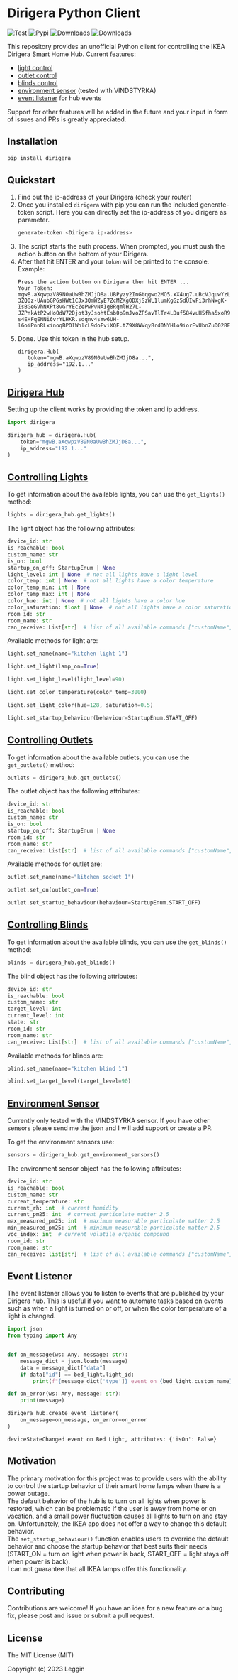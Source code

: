 # Dirigera Python Client
![Test](https://github.com/Leggin/dirigera/actions/workflows/tests.yml/badge.svg)
![Pypi](https://img.shields.io/pypi/v/dirigera)
[![Downloads](https://static.pepy.tech/badge/dirigera/month)](https://pepy.tech/project/dirigera)
![Downloads](https://img.shields.io/pypi/pyversions/dirigera)

This repository provides an unofficial Python client for controlling the IKEA Dirigera Smart Home Hub. Current features:
 - [light control](#controlling-lights)
 - [outlet control](#controlling-outlets)
 - [blinds control](#controlling-blinds)
 - [environment sensor](#environment-sensor) (tested with VINDSTYRKA)
 - [event listener](#event-listener) for hub events

Support for other features will be added in the future and your input in form of issues and PRs is greatly appreciated.

## Installation

```bash
pip install dirigera
```

## Quickstart

1. Find out the ip-address of your Dirigera (check your router)
2. Once you installed `dirigera` with pip you can run the included generate-token script. Here you can directly set the ip-address of you dirigera as parameter.
   ```bash
   generate-token <Dirigera ip-address>
   ```
3. The script starts the auth process. When prompted, you must push the action button on the bottom of your Dirigera. 
4. After that hit ENTER and your `token` will be printed to the console.  
   Example:
    ```
    Press the action button on Dirigera then hit ENTER ...
    Your Token:
    mgwB.aXqwpzV89N0aUwBhZMJjD8a.UBPyzy2InGtqgwo2MO5.xX4ug7.uBcVJquwYzLnAijF7SdYKvNxTo0uzQKahV10A-3ZQOz-UAubGP6sHWt1CJx3QmWZyE7ZcMZKgODXjSzWL1lumKgGz5dUIwFi3rhNxgK-IsBGeGVhNXPt8vGrYEcZePwPvNAIg8RqmlH27L-JZPnkAtP2wHoOdW72Djot3yJsohtEsb0p9mJvoZFSavTlTr4LDuf584vuH5fha5xoR9QhhIvvgbAP-s4EHFqENNi6vrYLHKR.sdqnv4sYw6UH-l6oiPnnRLxinoqBPOlWhlcL9doFviXQE.tZ9X8WVqyBrd0NYHlo9iorEvUbnZuD02BEJrg4NLwgh3rZtyF0Mi46HenynzBohbPn4RnuSYYCiHt5EZnWedxBtDqc7mSTm1ZtyD
    ```
5. Done. Use this token in the hub setup.
     ```
    dirigera.Hub(
        token="mgwB.aXqwpzV89N0aUwBhZMJjD8a...",
        ip_address="192.1..."
    )
    ```

## [Dirigera Hub](./src/dirigera/hub/hub.py)

Setting up the client works by providing the token and ip address.

```python
import dirigera

dirigera_hub = dirigera.Hub(
    token="mgwB.aXqwpzV89N0aUwBhZMJjD8a...",
    ip_address="192.1..."
)
```

## [Controlling Lights](./src/dirigera/devices/light.py)

To get information about the available lights, you can use the `get_lights()` method:

```python
lights = dirigera_hub.get_lights()
```

The light object has the following attributes:

```python
device_id: str
is_reachable: bool
custom_name: str
is_on: bool
startup_on_off: StartupEnum | None
light_level: int | None  # not all lights have a light level
color_temp: int | None  # not all lights have a color temperature
color_temp_min: int | None
color_temp_max: int | None
color_hue: int | None  # not all lights have a color hue
color_saturation: float | None  # not all lights have a color saturation
room_id: str
room_name: str
can_receive: List[str]  # list of all available commands ["customName", "isOn", "lightLevel", ...]
```

Available methods for light are:

```python
light.set_name(name="kitchen light 1")

light.set_light(lamp_on=True)

light.set_light_level(light_level=90)

light.set_color_temperature(color_temp=3000)

light.set_light_color(hue=128, saturation=0.5)

light.set_startup_behaviour(behaviour=StartupEnum.START_OFF)
```

## [Controlling Outlets](./src/dirigera/devices/outlet.py)

To get information about the available outlets, you can use the `get_outlets()` method:

```python
outlets = dirigera_hub.get_outlets()
```

The outlet object has the following attributes:

```python
device_id: str
is_reachable: bool
custom_name: str
is_on: bool
startup_on_off: StartupEnum | None
room_id: str
room_name: str
can_receive: List[str]  # list of all available commands ["customName", "isOn", "lightLevel", ...]
```

Available methods for outlet are:

```python
outlet.set_name(name="kitchen socket 1")

outlet.set_on(outlet_on=True)

outlet.set_startup_behaviour(behaviour=StartupEnum.START_OFF)
```

## [Controlling Blinds](./src/dirigera/devices/blinds.py)

To get information about the available blinds, you can use the `get_blinds()` method:

```python
blinds = dirigera_hub.get_blinds()
```

The blind object has the following attributes:

```python
device_id: str
is_reachable: bool
custom_name: str
target_level: int
current_level: int
state: str
room_id: str
room_name: str
can_receive: List[str]  # list of all available commands ["customName", "blindsCurrentLevel", "blindsTargetLevel", "blindsState"]
```

Available methods for blinds are:

```python
blind.set_name(name="kitchen blind 1")

blind.set_target_level(target_level=90)
```


## [Environment Sensor](./src/dirigera/devices/environment_sensor.py)
Currently only tested with the VINDSTYRKA sensor. If you have other sensors please send me the json and I will add support or create a PR.


To get the environment sensors use:
```python
sensors = dirigera_hub.get_environment_sensors()
```

The environment sensor object has the following attributes:
```python
device_id: str
is_reachable: bool
custom_name: str
current_temperature: str
current_rh: int  # current humidity
current_pm25: int  # current particulate matter 2.5
max_measured_pm25: int  # maximum measurable particulate matter 2.5
min_measured_pm25: int  # minimum measurable particulate matter 2.5
voc_index: int  # current volatile organic compound
room_id: str
room_name: str
can_receive: list[str]  # list of all available commands ["customName"]
```


## Event Listener
The event listener allows you to listen to events that are published by your Dirigera hub. This is useful if you want to automate tasks based on events such as when a light is turned on or off, or when the color temperature of a light is changed.

```python
import json
from typing import Any


def on_message(ws: Any, message: str):
    message_dict = json.loads(message)
    data = message_dict["data"]
    if data["id"] == bed_light.light_id:
        print(f"{message_dict['type']} event on {bed_light.custom_name}, attributes: {data['attributes']}")

def on_error(ws: Any, message: str):
    print(message)

dirigera_hub.create_event_listener(
    on_message=on_message, on_error=on_error
)
```
```
deviceStateChanged event on Bed Light, attributes: {'isOn': False}
```

## Motivation
The primary motivation for this project was to provide users with the ability to control the startup behavior of their smart home lamps when there is a power outage.  
The default behavior of the hub is to turn on all lights when power is restored, which can be problematic if the user is away from home or on vacation, and a small power fluctuation causes all lights to turn on and stay on. Unfortunately, the IKEA app does not offer a way to change this default behavior.  
The `set_startup_behaviour()` function enables users to override the default behavior and choose the startup behavior that best suits their needs (START_ON = turn on light when power is back, START_OFF = light stays off when power is back).  
I can not guarantee that all IKEA lamps offer this functionality.

## Contributing

Contributions are welcome! If you have an idea for a new feature or a bug fix, please post and issue or submit a pull request.

## License

The MIT License (MIT)

Copyright (c) 2023 Leggin
